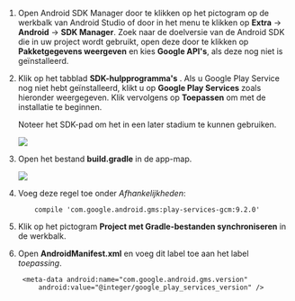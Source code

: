 1. Open Android SDK Manager door te klikken op het pictogram op de werkbalk van Android Studio of door in het menu te klikken op **Extra** -> **Android** -> **SDK Manager**. Zoek naar de doelversie van de Android SDK die in uw project wordt gebruikt, open deze door te klikken op **Pakketgegevens weergeven** en kies **Google API's**, als deze nog niet is geïnstalleerd.
2. Klik op het tabblad **SDK-hulpprogramma's** . Als u Google Play Service nog niet hebt geïnstalleerd, klikt u op **Google Play Services** zoals hieronder weergegeven. Klik vervolgens op **Toepassen** om met de installatie te beginnen. 
   
    Noteer het SDK-pad om het in een later stadium te kunnen gebruiken. 
   
    ![](./media/notification-hubs-android-studio-add-google-play-services/notification-hubs-android-studio-sdk-manager.png)
3. Open het bestand **build.gradle** in de app-map.
   
    ![](./media/notification-hubs-android-studio-add-google-play-services/notification-hubs-android-studio-add-google-play-dependency.png)
4. Voeg deze regel toe onder *Afhankelijkheden*: 
   
           compile 'com.google.android.gms:play-services-gcm:9.2.0'
5. Klik op het pictogram **Project met Gradle-bestanden synchroniseren** in de werkbalk.
6. Open **AndroidManifest.xml** en voeg dit label toe aan het label *toepassing*.
   
        <meta-data android:name="com.google.android.gms.version"
            android:value="@integer/google_play_services_version" />

